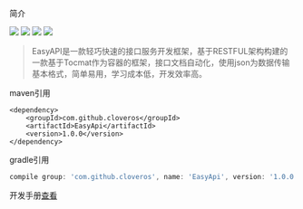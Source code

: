 简介

![](https://img.shields.io/badge/Release-1.0.0-green.svg)
![](https://img.shields.io/badge/Beta-1.1.6-or.svg)
![](https://img.shields.io/badge/Language-Java-green.svg)
![](https://img.shields.io/badge/License-Apache%202-blue.svg?maxAge=2592000)
>EasyAPI是一款轻巧快速的接口服务开发框架，基于RESTFUL架构构建的一款基于Tocmat作为容器的框架，接口文档自动化，使用json为数据传输基本格式，简单易用，学习成本低，开发效率高。  

maven引用
```maven
<dependency>
    <groupId>com.github.cloveros</groupId>
    <artifactId>EasyApi</artifactId>
    <version>1.0.0</version>
</dependency>
```

gradle引用
```gradle
compile group: 'com.github.cloveros', name: 'EasyApi', version: '1.0.0'

```

开发手册[查看](http://khthink.cn/index.php/archives/3/)

